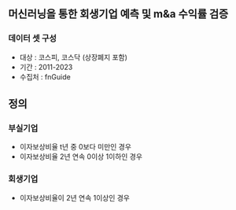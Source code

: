 ## 머신러닝을 통한 회생기업 예측 및 m&a 수익률 검증

### 데이터 셋 구성
- 대상 : 코스피, 코스닥 (상장폐지 포함)
- 기간 : 2011-2023
- 수집처 : fnGuide

## 정의
### 부실기업
- 이자보상비율 t년 중 0보다 미만인 경우
- 이자보상비율 2년 연속 0이상 1이하인 경우

### 회생기업
- 이자보상비율이 2년 연속 1이상인 경우
